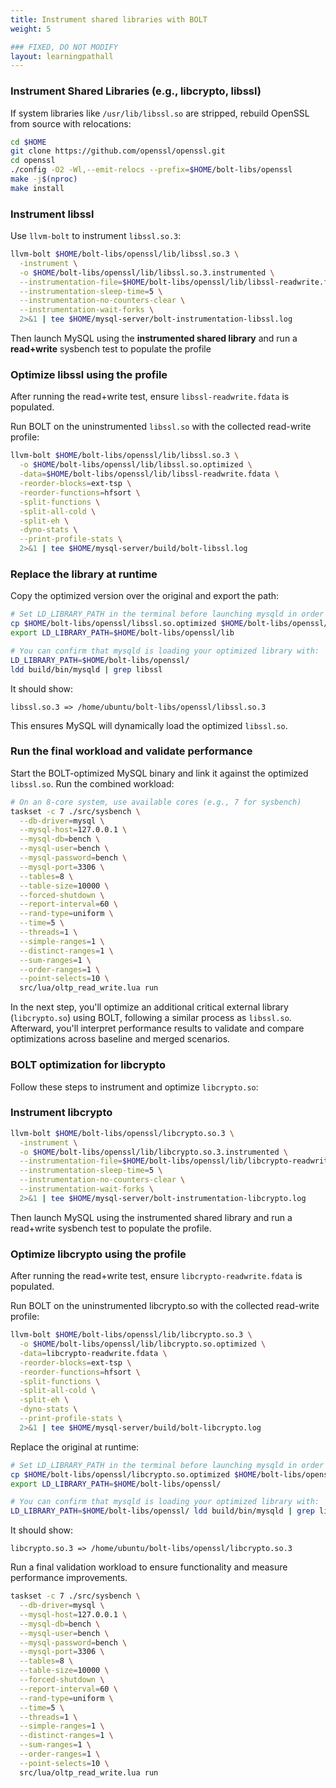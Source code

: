 ```yaml
---
title: Instrument shared libraries with BOLT
weight: 5

### FIXED, DO NOT MODIFY
layout: learningpathall
---
```

### Instrument Shared Libraries (e.g., libcrypto, libssl)

If system libraries like `/usr/lib/libssl.so` are stripped, rebuild OpenSSL from source with relocations:

```bash
cd $HOME
git clone https://github.com/openssl/openssl.git
cd openssl
./config -O2 -Wl,--emit-relocs --prefix=$HOME/bolt-libs/openssl
make -j$(nproc)
make install
```

### Instrument libssl

Use `llvm-bolt` to instrument `libssl.so.3`:

```bash
llvm-bolt $HOME/bolt-libs/openssl/lib/libssl.so.3 \
  -instrument \
  -o $HOME/bolt-libs/openssl/lib/libssl.so.3.instrumented \
  --instrumentation-file=$HOME/bolt-libs/openssl/lib/libssl-readwrite.fdata \
  --instrumentation-sleep-time=5 \
  --instrumentation-no-counters-clear \
  --instrumentation-wait-forks \
  2>&1 | tee $HOME/mysql-server/bolt-instrumentation-libssl.log
```

Then launch MySQL using the **instrumented shared library** and run a **read+write** sysbench test to populate the profile

### Optimize libssl using the profile

After running the read+write test, ensure `libssl-readwrite.fdata` is populated.

Run BOLT on the uninstrumented `libssl.so` with the collected read-write profile:

```bash
llvm-bolt $HOME/bolt-libs/openssl/lib/libssl.so.3 \
  -o $HOME/bolt-libs/openssl/lib/libssl.so.optimized \
  -data=$HOME/bolt-libs/openssl/lib/libssl-readwrite.fdata \
  -reorder-blocks=ext-tsp \
  -reorder-functions=hfsort \
  -split-functions \
  -split-all-cold \
  -split-eh \
  -dyno-stats \
  --print-profile-stats \
  2>&1 | tee $HOME/mysql-server/build/bolt-libssl.log
```

### Replace the library at runtime

Copy the optimized version over the original and export the path:

```bash
# Set LD_LIBRARY_PATH in the terminal before launching mysqld in order for mysqld to pick the optimized library.
cp $HOME/bolt-libs/openssl/libssl.so.optimized $HOME/bolt-libs/openssl/libssl.so.3
export LD_LIBRARY_PATH=$HOME/bolt-libs/openssl/lib

# You can confirm that mysqld is loading your optimized library with:
LD_LIBRARY_PATH=$HOME/bolt-libs/openssl/ 
ldd build/bin/mysqld | grep libssl
```

It should show:

```output
libssl.so.3 => /home/ubuntu/bolt-libs/openssl/libssl.so.3
```

This ensures MySQL will dynamically load the optimized `libssl.so`.

### Run the final workload and validate performance

Start the BOLT-optimized MySQL binary and link it against the optimized `libssl.so`. Run the combined workload:

```bash
# On an 8-core system, use available cores (e.g., 7 for sysbench)
taskset -c 7 ./src/sysbench \
  --db-driver=mysql \
  --mysql-host=127.0.0.1 \
  --mysql-db=bench \
  --mysql-user=bench \
  --mysql-password=bench \
  --mysql-port=3306 \
  --tables=8 \
  --table-size=10000 \
  --forced-shutdown \
  --report-interval=60 \
  --rand-type=uniform \
  --time=5 \
  --threads=1 \
  --simple-ranges=1 \
  --distinct-ranges=1 \
  --sum-ranges=1 \
  --order-ranges=1 \
  --point-selects=10 \
  src/lua/oltp_read_write.lua run
```


In the next step, you'll optimize an additional critical external library (`libcrypto.so`) using BOLT, following a similar process as `libssl.so`. Afterward, you'll interpret performance results to validate and compare optimizations across baseline and merged scenarios.

### BOLT optimization for libcrypto

Follow these steps to instrument and optimize `libcrypto.so`:

### Instrument libcrypto

```bash
llvm-bolt $HOME/bolt-libs/openssl/libcrypto.so.3 \
  -instrument \
  -o $HOME/bolt-libs/openssl/lib/libcrypto.so.3.instrumented \
  --instrumentation-file=$HOME/bolt-libs/openssl/lib/libcrypto-readwrite.fdata \
  --instrumentation-sleep-time=5 \
  --instrumentation-no-counters-clear \
  --instrumentation-wait-forks \
  2>&1 | tee $HOME/mysql-server/bolt-instrumentation-libcrypto.log
```
Then launch MySQL using the instrumented shared library and run a read+write sysbench test to populate the profile.
### Optimize libcrypto using the profile
After running the read+write test, ensure `libcrypto-readwrite.fdata` is populated.

Run BOLT on the uninstrumented libcrypto.so with the collected read-write profile:
```bash
llvm-bolt $HOME/bolt-libs/openssl/lib/libcrypto.so.3 \
  -o $HOME/bolt-libs/openssl/lib/libcrypto.so.optimized \
  -data=libcrypto-readwrite.fdata \
  -reorder-blocks=ext-tsp \
  -reorder-functions=hfsort \
  -split-functions \
  -split-all-cold \
  -split-eh \
  -dyno-stats \
  --print-profile-stats \
  2>&1 | tee $HOME/mysql-server/build/bolt-libcrypto.log
```

Replace the original at runtime:

```bash
# Set LD_LIBRARY_PATH in the terminal before launching mysqld in order for mysqld to pick the optimized library.
cp $HOME/bolt-libs/openssl/libcrypto.so.optimized $HOME/bolt-libs/openssl/libcrypto.so.3
export LD_LIBRARY_PATH=$HOME/bolt-libs/openssl/

# You can confirm that mysqld is loading your optimized library with:
LD_LIBRARY_PATH=$HOME/bolt-libs/openssl/ ldd build/bin/mysqld | grep libcrypto
```

It should show:

```output
libcrypto.so.3 => /home/ubuntu/bolt-libs/openssl/libcrypto.so.3 
```

Run a final validation workload to ensure functionality and measure performance improvements.
```bash
taskset -c 7 ./src/sysbench \
  --db-driver=mysql \
  --mysql-host=127.0.0.1 \
  --mysql-db=bench \
  --mysql-user=bench \
  --mysql-password=bench \
  --mysql-port=3306 \
  --tables=8 \
  --table-size=10000 \
  --forced-shutdown \
  --report-interval=60 \
  --rand-type=uniform \
  --time=5 \
  --threads=1 \
  --simple-ranges=1 \
  --distinct-ranges=1 \
  --sum-ranges=1 \
  --order-ranges=1 \
  --point-selects=10 \
  src/lua/oltp_read_write.lua run
```
